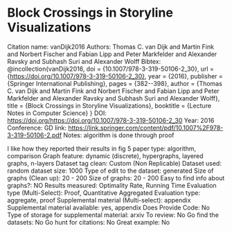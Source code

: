 # Block Crossings in Storyline Visualizations

Citation name: vanDijk2016
Authors: Thomas C. van Dijk and Martin Fink and Norbert Fischer and Fabian Lipp and Peter Markfelder and Alexander Ravsky and Subhash Suri and Alexander Wolff
Bibtex: @incollection{vanDijk2016,
doi = {10.1007/978-3-319-50106-2_30},
url = {https://doi.org/10.1007/978-3-319-50106-2_30},
year = {2016},
publisher = {Springer International Publishing},
pages = {382--398},
author = {Thomas C. van Dijk and Martin Fink and Norbert Fischer and Fabian Lipp and Peter Markfelder and Alexander Ravsky and Subhash Suri and Alexander Wolff},
title = {Block Crossings in Storyline Visualizations},
booktitle = {Lecture Notes in Computer Science}
}
DOI: https://doi.org/https://doi.org/10.1007/978-3-319-50106-2_30
Year: 2016
Conference: GD
link: https://link.springer.com/content/pdf/10.1007%2F978-3-319-50106-2.pdf
Notes: algorithm is done through proof

I like how they reported their results in fig 5
paper type: algorithm, comparison
Graph feature: dynamic (discrete), hypergraphs, layered graphs, n-layers
Dataset tag clean: Custom (Non Replicable)
Dataset used: random
dataset size: 1000
Type of edit to the dataset: generated
Size of graphs (Clean up): 20 - 200
Size of graphs: 20 - 200
Easy to find info about graphs?: NO
Results measured: Optimality Rate, Running Time
Evaluation type (Multi-Select): Proof, Quantitative Aggregated
Evaluation type: aggregate, proof
Supplemental material (Multi-select): appendix
Supplemental material available: yes, appendix
Does Provide Code: No
Type of storage for supplemental material: arxiv
To review: No
Go find the datasets: No
Go hunt for citations: No
Great example: No